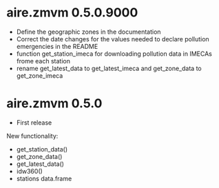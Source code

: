 # aire.zmvm 0.5.0.9000

* Define the geographic zones in the documentation
* Correct the date changes for the values needed to declare pollution emergencies in the README
* function get_station_imeca for downloading pollution data in IMECAs frome each station
* rename get_latest_data to get_latest_imeca and get_zone_data to get_zone_imeca

# aire.zmvm 0.5.0

* First release

New functionality:

* get_station_data()
* get_zone_data()
* get_latest_data()
* idw360()
* stations data.frame
